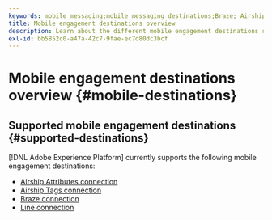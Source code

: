 ```yaml
---
keywords: mobile messaging;mobile messaging destinations;Braze; Airship
title: Mobile engagement destinations overview
description: Learn about the different mobile engagement destinations supported by Adobe Experience Platform.
exl-id: bb5852c0-a47a-42c7-9fae-ec7d80dc3bcf
---
```

# Mobile engagement destinations overview {#mobile-destinations}

## Supported mobile engagement destinations {#supported-destinations}

[!DNL Adobe Experience Platform] currently supports the following mobile engagement destinations:

* [Airship Attributes connection](airship-attributes.md)
* [Airship Tags connection](airship-tags.md)
* [Braze connection](braze.md)
* [Line connection](line.md)